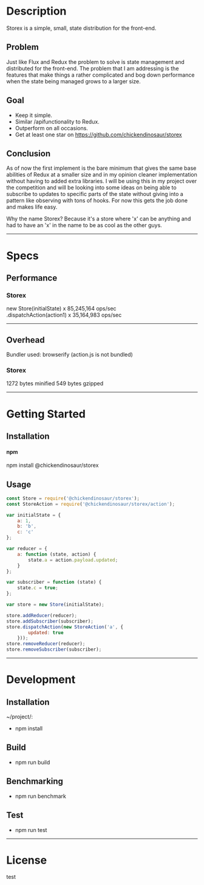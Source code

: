 # Description  

Storex is a simple, small, state distribution for the front-end.

## Problem

Just like Flux and Redux the problem to solve is state management and distributed for the front-end. The problem that I am addressing is the features that make things a rather complicated and bog down performance when the state being managed grows to a larger size.

## Goal

- Keep it simple.
- Similar /apifunctionality to Redux.
- Outperform on all occasions.
- Get at least one star on https://github.com/chickendinosaur/storex

## Conclusion

As of now the first implement is the bare minimum that gives the same base abilities of Redux at a smaller size and in my opinion cleaner implementation without having to added extra libraries. I will be using this in my project over the competition and will be looking into some ideas on being able to subscribe to updates to specific parts of the state without giving into a pattern like observing with tons of hooks. For now this gets the job done and makes life easy.

Why the name Storex? Because it's a store where 'x' can be anything and had to have an 'x' in the name to be as cool as the other guys.

---  

# Specs  

## Performance  

### Storex

new Store(initialState) x 85,245,164 ops/sec  
.dispatchAction(action1) x 35,164,983 ops/sec  

---  

## Overhead  

Bundler used: browserify (action.js is not bundled)

### Storex

1272 bytes 	minified
549 bytes 	gzipped

---  

# Getting Started  

## Installation

#### npm  

npm install @chickendinosaur/storex

## Usage

```javascript
const Store = require('@chickendinosaur/storex');
const StoreAction = require('@chickendinosaur/storex/action');

var initialState = {
	a: 1,
	b: 'b',
	c: 'c'
};

var reducer = {
	a: function (state, action) {
		state.a = action.payload.updated;
	}
};

var subscriber = function (state) {
	state.c = true;
};

var store = new Store(initialState);

store.addReducer(reducer);
store.addSubscriber(subscriber);
store.dispatchAction(new StoreAction('a', {
		updated: true
	}));
store.removeReducer(reducer);
store.removeSubscriber(subscriber);
```
---  

# Development  

## Installation  

~/project/:

* npm install

## Build  

* npm run build

## Benchmarking  

* npm run benchmark

## Test  

* npm run test

---  

# License  

test

